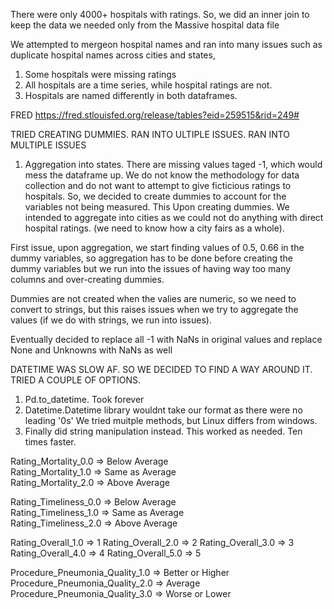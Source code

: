 There were only 4000+ hospitals with ratings. So, we did an inner join to keep the data we needed only from the Massive hospital data file

We attempted to mergeon hospital names and ran into many issues such as duplicate hospital names across cities and states, 
1. Some hospitals were missing ratings
2. All hospitals are a time series, while hospital ratings are not.
3. Hospitals are named differently in both dataframes.


FRED
https://fred.stlouisfed.org/release/tables?eid=259515&rid=249#


TRIED CREATING DUMMIES. RAN INTO ULTIPLE ISSUES. RAN INTO MULTIPLE ISSUES
1. Aggregation into states. There are missing values taged -1, which would mess the dataframe up. We do not know the methodology for data collection and do not want to attempt to give ficticious ratings to hospitals. So, we decided to create dummies to account for the variables not being measured. This
Upon creating dummies. We intended to aggregate into cities as we could not do anything with direct hospital ratings. (we need to know how a city fairs as a whole). 

First issue, upon aggregation, we start finding values of 0.5, 0.66 in the dummy variables, so aggregation has to be done before creating the dummy variables but we run into the issues of having way too many columns and over-creating dummies. 



Dummies are not created when the valies are numeric, so we need to convert to strings, but this raises issues when we try to aggregate the values (if we do with strings, we run into issues). 


Eventually decided to replace all -1 with NaNs in original values and replace None and Unknowns with NaNs as well 

DATETIME WAS SLOW AF. SO WE DECIDED TO FIND A WAY AROUND IT. TRIED A COUPLE OF OPTIONS.
1. Pd.to_datetime. Took forever
2. Datetime.Datetime library wouldnt take our format as there were no leading '0s' We tried muitple methods, but Linux differs from windows.
3. Finally did string manipulation instead. This worked as needed. Ten times faster. 



Rating_Mortality_0.0   => Below Average         
Rating_Mortality_1.0   => Same as Average       
Rating_Mortality_2.0   => Above Average

Rating_Timeliness_0.0   => Below Average         
Rating_Timeliness_1.0   => Same as Average       
Rating_Timeliness_2.0   => Above Average


Rating_Overall_1.0   =>  1
Rating_Overall_2.0   =>  2 
Rating_Overall_3.0   =>  3       
Rating_Overall_4.0   =>  4
Rating_Overall_5.0   =>  5 


Procedure_Pneumonia_Quality_1.0   =>   Better or Higher
Procedure_Pneumonia_Quality_2.0   =>   Average
Procedure_Pneumonia_Quality_3.0   =>   Worse or Lower


